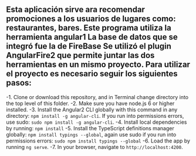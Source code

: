Esta aplicación sirve ara recomendar promociones a los usuarios de lugares como: restaurantes, bares.
Este programa utiliza la herramienta angular1
La base de datos que se integró fue la de FireBase
Se utilizó el plugin AngularFire2 que permite juntar las dos herramientas en un mismo proyecto.
Para utilizar el proyecto es necesario seguir los siguientes pasos:
 -
 -1. Clone or download this repository, and in Terminal change directory into the top level of this folder.
 -2. Make sure you have node.js 6 or higher installed.
 -3. Install the Angular2 CLI globally with this command in any directory: `npm install -g angular-cli`. If you run into permissions errors, use sudo: `sudo npm install -g angular-cli`.
 -4. Install local dependencies by running: `npm install`
 -5. Install the TypeScript definitions manager globally: `npm install typings --global`, again use sudo if you run into permissions errors: `sudo npm install typings --global`
 -6. Load the app by running `ng serve`.
 -7. In your browser, navigate to `http://localhost:4200`.


